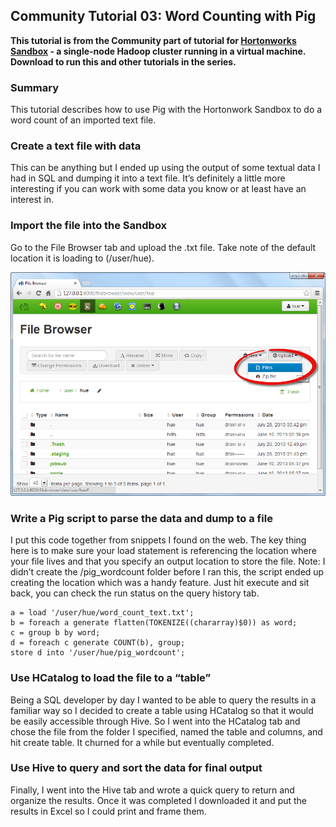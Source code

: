 ## Community Tutorial 03: Word Counting with Pig

**This tutorial is from the Community part of tutorial for [Hortonworks Sandbox](http://hortonworks.com/products/sandbox) - a single-node Hadoop cluster running in a virtual machine. Download to run this and other tutorials in the series.** 

### Summary

This tutorial describes how to use Pig with the Hortonwork Sandbox to do a word count of an imported text file.

### Create a text file with data

This can be anything but I ended up using the output of some textual data I had in SQL and dumping it into a text file. It’s definitely a little more interesting if you can work with some data you know or at least have an interest in.

### Import the file into the Sandbox

Go to the File Browser tab and upload the .txt file. Take note of the default location it is loading to (/user/hue).

![Alt text](./images/tutorial-03/images/screenshot1.png )

### Write a Pig script to parse the data and dump to a file

I put this code together from snippets I found on the web. The key thing here is to make sure your load statement is referencing the location where your file lives and that you specify an output location to store the file. Note: I didn’t create the /pig_wordcount folder before I ran this, the script ended up creating the location which was a handy feature. Just hit execute and sit back, you can check the run status on the query history tab.

```
a = load '/user/hue/word_count_text.txt';
b = foreach a generate flatten(TOKENIZE((chararray)$0)) as word;
c = group b by word;
d = foreach c generate COUNT(b), group;
store d into '/user/hue/pig_wordcount';
```

### Use HCatalog to load the file to a “table”

Being a SQL developer by day I wanted to be able to query the results in a familiar way so I decided to create a table using HCatalog so that it would be easily accessible through Hive. So I went into the HCatalog tab and chose the file from the folder I specified, named the table and columns, and hit create table. It churned for a while but eventually completed.

### Use Hive to query and sort the data for final output

Finally, I went into the Hive tab and wrote a quick query to return and organize the results. Once it was completed I downloaded it and put the results in Excel so I could print and frame them.




